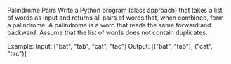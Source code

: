 Palindrome Pairs
Write a Python program (class approach) that takes a list of words as input and returns all pairs of words that, when combined, form a palindrome. A palindrome is a word that reads the same forward and backward. Assume that the list of words does not contain duplicates.

Example:
Input: ["bat", "tab", "cat", "tac"]
Output: [("bat", "tab"), ("cat", "tac")]